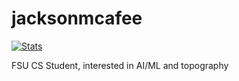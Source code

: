 # jacksonmcafee
[![Stats](https://github-readme-stats.vercel.app/api?username=jacksonmcafee&show_icons=true&count_private=true&theme=radical)](https://github.com/jacksonmcafee)

FSU CS Student, interested in AI/ML and topography 

